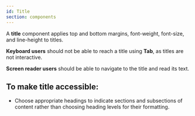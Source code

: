 ```yaml
---
id: Title
section: components
---
```


A **title** component applies top and bottom margins, font-weight, font-size, and line-height to titles.

**Keyboard users** should not be able to reach a title using **Tab**, as titles are not interactive.

**Screen reader users** should be able to navigate to the title and read its text.

## To make title accessible:
- Choose appropriate headings to indicate sections and subsections of content rather than choosing heading levels for their formatting.
